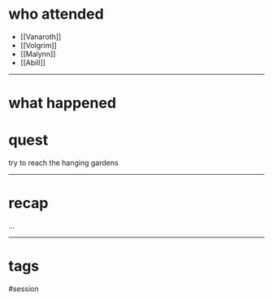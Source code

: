# who attended

- [[Vanaroth]]
- [[Volgrim]]
- [[Malynn]]
- [[Abill]]

---
# what happened

# quest

try to reach the hanging gardens

---
# recap

...

---
# tags

#session